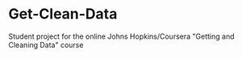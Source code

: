 # Get-Clean-Data
Student project for the online Johns Hopkins/Coursera "Getting and Cleaning Data" course
